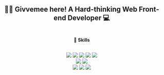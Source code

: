 <div align="center">
  <h2>
  
🙌🏻 Givvemee here! A Hard-thinking Web Front-end Developer 💻
    </h2>
  
  </div>

#
<div align="center">
  
  📌 **Skills**
  
  <br/>
  
<img src="https://img.shields.io/badge/React-61DAFB?style=for-the-badge&logo=React&logoColor=000000"/>
<img src="https://img.shields.io/badge/Typescript-3178C6?style=for-the-badge&logo=TypeScript&logoColor=ffffff"/> 
<img src="https://img.shields.io/badge/Javascript-F7DF1E?style=for-the-badge&logo=Javascript&logoColor=000000"/> 
<img src="https://img.shields.io/badge/Next.js-ffffff?style=for-the-badge&logo=Next.js&logoColor=000000"/>  
<img src="https://img.shields.io/badge/redux-764ABC?style=for-the-badge&logo=redux&logoColor=ffffff"/>  
  <br/>
<img src="https://img.shields.io/badge/StyledComponents-DB7093?style=for-the-badge&logo=Styled-Components&logoColor=000000"/>
<img src="https://img.shields.io/badge/TailwindCSS-06B6D4?style=for-the-badge&logo=TailwindCSS&logoColor=ffffff"/>
  <br/>
<img src="https://img.shields.io/badge/HTML5-E34F26?style=for-the-badge&logo=HTML5&logoColor=FFFFFF"/>
<img src="https://img.shields.io/badge/CSS3-1572B6?style=for-the-badge&logo=CSS3&logoColor=FFFFFF"/>
<img src="https://img.shields.io/badge/SASS-CC6699?style=for-the-badge&logo=SASS&logoColor=FFFFFF"/>   <br/>
   <br/>

  </div>
